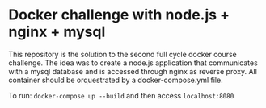 # Docker challenge with node.js + nginx + mysql

This repository is the solution to the second full cycle docker course challenge. The idea was to create a node.js application that communicates with a mysql database and is accessed through nginx as reverse proxy. All container should be orquestrated by a docker-compose.yml file.

To run: `docker-compose up --build` and then access `localhost:8080`